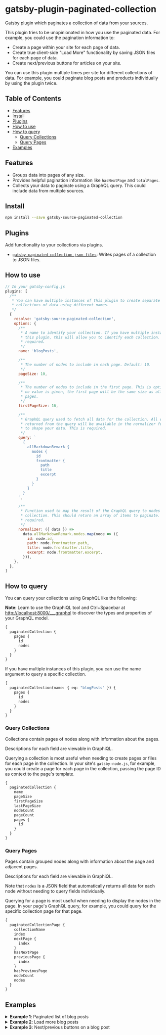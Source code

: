 # gatsby-plugin-paginated-collection

Gatsby plugin which paginates a collection of data from your sources.

This plugin tries to be unopinionated in how you use the paginated data. For
example, you could use the pagination information to:

- Create a page within your site for each page of data.
- Create true client-side "Load More" functionality by saving JSON files for
  each page of data.
- Create next/previous buttons for articles on your site.

You can use this plugin multiple times per site for different collections of
data. For example, you could paginate blog posts and products individually by
using the plugin twice.

## Table of Contents

- [Features](#features)
- [Install](#install)
- [Plugins](#plugins)
- [How to use](#how-to-use)
- [How to query](#how-to-query)
  - [Query Collections](#query-collections)
  - [Query Pages](#query-pages)
- [Examples](#examples)

## Features

- Groups data into pages of any size.
- Provides helpful pagination information like `hasNextPage` and `totalPages`.
- Collects your data to paginate using a GraphQL query. This could include data
  from multiple sources.

## Install

```sh
npm install --save gatsby-source-paginated-collection
```

## Plugins

Add functionality to your collections via plugins.

- [`gatsby-paginated-collection-json-files`](../gatsby-paginated-collection-json-files/README.md):
  Writes pages of a collection to JSON files.

## How to use

```javascript
// In your gatsby-config.js
plugins: [
  /**
   * You can have multiple instances of this plugin to create separate
   * collections of data using different names.
   */
  {
    resolve: 'gatsby-source-paginated-collection',
    options: {
      /**
       * A name to identify your collection. If you have multiple instances of
       * this plugin, this will allow you to identify each collection. This is
       * required.
       */
      name: 'blogPosts',

      /**
       * The number of nodes to include in each page. Default: 10.
       */
      pageSize: 10,

      /**
       * The number of nodes to include in the first page. This is optional. If
       * no value is given, the first page will be the same size as all other
       * pages.
       */
      firstPageSize: 16,

      /**
       * GraphQL query used to fetch all data for the collection. All data
       * returned from the query will be available in the normalizer function
       * to shape your data. This is required.
       */
      query: `
        {
          allMarkdownRemark {
            nodes {
              id
              frontmatter {
                path
                title
                excerpt
              }
            }
          }
        }
      `,

      /**
       * Function used to map the result of the GraphQL query to nodes in the
       * collection. This should return an array of items to paginate. This is
       * required.
       */
      normalizer: ({ data }) =>
        data.allMarkdownRemark.nodes.map(node => ({
          id: node.id,
          path: node.frontmatter.path,
          title: node.frontmatter.title,
          excerpt: node.frontmatter.excerpt,
        })),
    },
  },
]
```

## How to query

You can query your collections using GraphQL like the following:

**Note**: Learn to use the GraphiQL tool and Ctrl+Spacebar at
<http://localhost:8000/___graphql> to discover the types and properties of your
GraphQL model.

```graphql
{
  paginatedCollection {
    pages {
      id
      nodes
    }
  }
}
```

If you have multiple instances of this plugin, you can use the name argument to
query a specific collection.

```graphql
{
  paginatedCollection(name: { eq: "blogPosts" }) {
    pages {
      id
      nodes
    }
  }
}
```

### Query Collections

Collections contain pages of nodes along with information about the pages.

Descriptions for each field are viewable in GraphiQL.

Querying a collection is most useful when needing to create pages or files for
each page in the collection. In your site's `gatsby-node.js`, for example, you
could create a page for each page in the collection, passing the page ID as
context to the page's template.

```graphql
{
  paginatedCollection {
    name
    pageSize
    firstPageSize
    lastPageSize
    nodeCount
    pageCount
    pages {
      id
    }
  }
}
```

### Query Pages

Pages contain grouped nodes along with information about the page and adjacent
pages.

Descriptions for each field are viewable in GraphiQL.

Note that `nodes` is a JSON field that automatically returns all data for each
node without needing to query fields individually.

Querying for a page is most useful when needing to display the nodes in the
page. In your page's GraphQL query, for example, you could query for the
specific collection page for that page.

```graphql
{
  paginatedCollectionPage {
    collectionName
    index
    nextPage {
      index
    }
    hasNextPage
    previousPage {
      index
    }
    hasPreviousPage
    nodeCount
    nodes
  }
}
```

## Examples

<details>
  <summary><strong>Example 1</strong>: Paginated list of blog posts</summary>
  <br/>

This example creates pages of blog posts with each page containing a list of up
to 10 posts. We will use a template to generate these pages using page context
to pass the pagination information.

1. **Add the plugin to `gatsby-config.js`**

   This example assumes you are creating pages for each blog post at
   `/blog/${slug}`.

   ```javascript
   // gatsby-config.js

   module.exports = {
     plugins: [
       {
         resolve: 'gatsby-plugin-paginated-collection',
         options: {
           name: 'blog-posts',
           query: `
             {
               allMarkdownRemark {
                 nodes {
                   id
                   frontmatter {
                     path
                     title
                     excerpt
                   }
                 }
               }
             }
           `,
           normalizer: ({ data }) =>
             data.allMarkdownRemark.nodes.map(node => ({
               id: node.id,
               url: `/blog/${node.frontmatter.path}`,
               title: node.frontmatter.title,
             })),
         },
       },
     ],
   }
   ```

1. **Create a blog posts template**

   This template will be used for each page of blog posts.

   ```javascript
   // src/templates/blog.js

   import React from 'react'
   import { Link, graphql } from 'gatsby'

   const BlogPage = ({ data }) => {
     const page = data.paginatedCollectionPage
     const blogPosts = page.nodes

     return (
       <div className="blog-posts">
         <ul className="blog-posts__list">
           {blogPosts.map(blogPost => (
             <li key={blogPost.id} className="blog-posts__post">
               <Link to={blogPost.url}>{blogPost.title}</Link>
             </li>
           ))}
         </ul>
         {page.hasPreviousPage && (
           <Link to={`/blog/${page.previousPage.id}`}>Previous page</Link>
         )}
         <span>
           Page {page.index + 1} of {page.collection.totalPages}
         </span>
         {page.hasNextPage && (
           <Link to={`/blog/${page.nextPage.id}`}>Next page</Link>
         )}
       </div>
     )
   }

   export default BlogPage

   export const query = graphql`
     query($id: String!) {
       paginatedCollectionPage(id: { eq: $id }) {
         nodes
         index
         hasNextPage
         nextPage {
           id
         }
         hasPreviousPage
         previousPage {
           id
         }
         collection {
           totalPages
         }
       }
     }
   `
   ```

1. **Create a page for each paginated group of blog posts**

   We query all the pages in the collection and create pages using the template
   above. We also create an extra page for the first group of blog posts with a
   nice URL.

   ```javascript
   // gatsby-node.js

   exports.createPages = async gatsbyContext => {
     const { actions, graphql } = gatsbyContext
     const { createPage } = actions

     const blogTemplate = path.resolve('src/templates/blog.js')

     const { data } = await graphql(`
       {
         paginatedCollection(name: { eq: "blog-posts" }) {
           pages {
             id
           }
         }
       }
     `)
     const pages = data.paginatedCollection.pages

     for (const page of pages)
       createPage({
         path: `/blog/${page.id}`,
         component: blogTemplate,
         context: { id: page.id },
       })

     // Create the first page with a nice URL
     createPage({
       path: '/blog/',
       component: blogTemplate,
       context: { id: pages[0] },
     })
   }
   ```

</details>

<details>
  <summary><strong>Example 2</strong>: Load more blog posts</summary>
  <br/>

This example creates JSON files in the site's `public` directory containing the
pagination data. Files in this directory are added to the site as-is, allowing
us to fetch the JSON client-side upon clicking a button.

On the page where we display the blog posts, we query the first page of posts as
part of the page's static query. These posts will be included in the static
build of the site.

The "Load More" button has a click handler that fetches the next page's JSON,
appends the posts from that page to some state, and updates the state holding
the latest page. Since we have the latest page in state, we can see if there are
more pages to fetch or if we are on the last page.

1. **Add the plugin to `gatsby-config.js`**

   This example assumes you are creating pages for each blog post at
   `/blog/${slug}`.

   ```javascript
   // gatsby-config.js

   module.exports = {
     plugins: [
       {
         resolve: 'gatsby-plugin-paginated-collection',
         options: {
           name: 'blog-posts',
           query: `
             {
               allMarkdownRemark {
                 nodes {
                   id
                   frontmatter {
                     path
                     title
                     excerpt
                   }
                 }
               }
             }
           `,
           normalizer: ({ data }) =>
             data.allMarkdownRemark.nodes.map(node => ({
               id: node.id,
               url: `/blog/${node.frontmatter.path}`,
               title: node.frontmatter.title,
             })),
         },
       },
     ],
   }
   ```

1. **Create the JSON files in `gatsby-node.js`**

   We're going to save it in `/paginated-data/${collection.id}`, where
   collection ID is a UUID for the blog posts, but this could also be
   `/paginated-data/blog-posts`.

   Similarly, we are using the page IDs for the JSON filenames, but this could
   also be the page number/index.

   Using the IDs forces you to rely on the pagination data provided by the
   plugin rather than keeping state yourself (e.g. incrementing page numbers).

   ```javascript
   // gatsby-node.js

   exports.createPages = async gatsbyContext => {
     const { graphql } = gatsbyContext

     const queryResult = await graphql(`
       {
         paginatedCollection(name: { eq: "blog-posts" }) {
           id
           pages {
             id
             nodes
             hasNextPage
             nextPage {
               id
             }
           }
         }
       }
     `)

     const collection = queryResult.data.paginatedCollection
     const dir = path.join(__dirname, 'public', 'paginated-data', collection.id)
     fs.mkdirSync(dir, { recursive: true })

     for (const page of collection.pages)
       fs.writeFileSync(
         path.resolve(dir, `${page.id}.json`),
         JSON.stringify(page),
       )
   }
   ```

1. **Create a Blog page with the fetching handler**

   The `loadNextPage` function does not do any error handling so feel free to
   improve on this.

   Note the use of `withPrefix` when creating the URL for the JSON file. This is
   only necessary if your site is not hosted at the root of your server.

   ```javascript
   // src/pages/blog.js

   import React, { useState, useCallback } from 'react'
   import { Link, graphql, withPrefix } from 'gatsby'

   const BlogPage = ({ data }) => {
     const initialPage = data.paginatedCollectionPage
     const [latestPage, setLatestPage] = useState(initialPage)
     const [blogPosts, setBlogPosts] = useState(initialPage.nodes)

     const loadNextPage = useCallback(async () => {
       if (!latestPage.hasNextPage) return

       const collectionId = latestPage.collection.id
       const nextPageId = latestPage.nextPage.id
       const path = withPrefix(
         `/paginated-data/${collectionId}/${nextPageId}.json`,
       )

       const res = await fetch(path)
       const json = await res.json()

       setBlogPosts(state => [...state, ...json.nodes])
       setLatestPage(json)
     }, [latestPage])

     return (
       <div className="blog-posts">
         <ul className="blog-posts__list">
           {blogPosts.map(blogPost => (
             <li key={blogPost.id} className="blog-posts__list__post">
               <Link to={blogPost.url}>{blogPost.title}</Link>
             </li>
           ))}
         </ul>
         {latestPage.hasNextPage && (
           <button class="blog-posts__load-more" onClick={loadNextPage}>
             Load more
           </button>
         )}
       </div>
     )
   }

   export default BlogPage

   export const query = graphql`
     {
       paginatedCollectionPage(
         collection: { name: { eq: "blog-posts" } }
         index: { eq: 0 }
       ) {
         nodes
         hasNextPage
         nextPage {
           id
         }
         collection {
           id
         }
       }
     }
   `
   ```

</details>

<details>
  <summary><strong>Example 3</strong>: Next/previous buttons on a blog post</summary>
  <br/>

TODO

</details>
